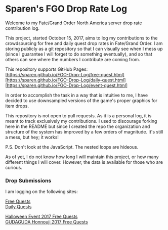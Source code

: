 # Sparen's FGO Drop Rate Log

Welcome to my Fate/Grand Order North America server drop rate contribution log.

This project, started October 15, 2017, aims to log my contributions to the crowdsourcing for free and daily quest drop rates in Fate/Grand Order. I am storing publicly as a git repository so that I can visually see when I mess up (since I guarantee I will forget to do something eventually), and so that others can see where the numbers I contribute are coming from.

This repository supports GitHub Pages:  
[https://sparen.github.io/FGO-Drop-Log/free-quest.html]  
[https://sparen.github.io/FGO-Drop-Log/daily-quest.html]  
[https://sparen.github.io/FGO-Drop-Log/event-quest.html]  

In order to accomplish the task in a way that is intuitive to me, I have decided to use downsampled versions of the game's proper graphics for item drops. 

This repository is not open to pull requests. As it is a personal log, it is meant to track exclusively my contributions. I used to discourage forking here in the README but since I created the repo the organization and structure of the system has improved by a few orders of magnitude. It's still a mess, but hey; it works!

P.S. Don't look at the JavaScript. The nested loops are hideous.

As of yet, I do not know how long I will maintain this project, or how many different things I will cover. However, the data is available for those who are curious.

### Drop Submissions

I am logging on the following sites:

[Free Quests](https://docs.google.com/spreadsheets/d/1Vt1zgFdgtL0UvKSsfJeu1ucxPVAeTQfPMN8dPs_B_8Y/edit#gid=439336721)  
[Daily Quests](https://docs.google.com/spreadsheets/d/1Vt1zgFdgtL0UvKSsfJeu1ucxPVAeTQfPMN8dPs_B_8Y/edit#gid=1345853608)  

[Halloween Event 2017 Free Quests](https://docs.google.com/spreadsheets/d/1NtTeo1hG7zaTpQrVHOyKDnA6NXnEq2187oLFd7jI8lo/edit#gid=748720390)  
[GUDAGUDA Honnouji 2017 Free Quests](https://docs.google.com/spreadsheets/d/1ySH20L_HA5dRRR0WgfkmVeUCsQleOIc-oPtYvp0wxh4/edit#gid=748720390)